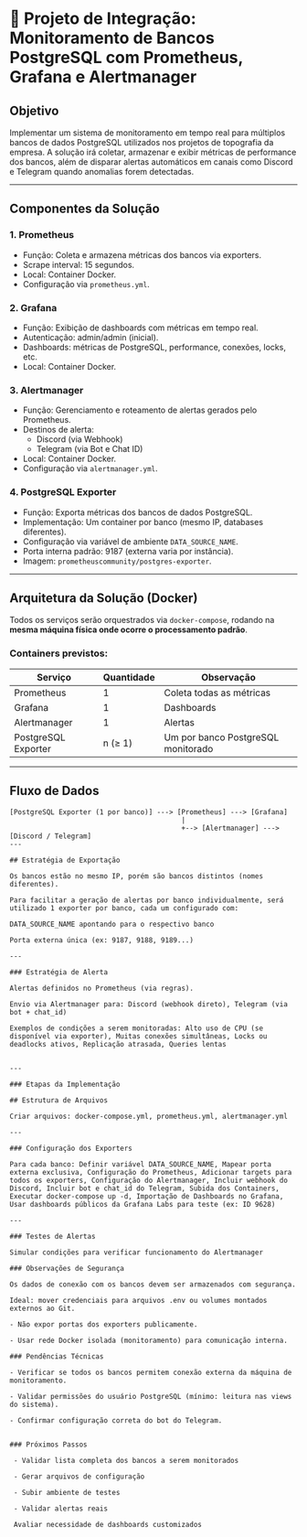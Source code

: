 # 📘 Projeto de Integração: Monitoramento de Bancos PostgreSQL com Prometheus, Grafana e Alertmanager

## Objetivo

Implementar um sistema de monitoramento em tempo real para múltiplos bancos de dados PostgreSQL utilizados nos projetos de topografia da empresa. A solução irá coletar, armazenar e exibir métricas de performance dos bancos, além de disparar alertas automáticos em canais como Discord e Telegram quando anomalias forem detectadas.

---

## Componentes da Solução

### 1. Prometheus
- Função: Coleta e armazena métricas dos bancos via exporters.
- Scrape interval: 15 segundos.
- Local: Container Docker.
- Configuração via `prometheus.yml`.

### 2. Grafana
- Função: Exibição de dashboards com métricas em tempo real.
- Autenticação: admin/admin (inicial).
- Dashboards: métricas de PostgreSQL, performance, conexões, locks, etc.
- Local: Container Docker.

### 3. Alertmanager
- Função: Gerenciamento e roteamento de alertas gerados pelo Prometheus.
- Destinos de alerta:
  - Discord (via Webhook)
  - Telegram (via Bot e Chat ID)
- Local: Container Docker.
- Configuração via `alertmanager.yml`.

### 4. PostgreSQL Exporter
- Função: Exporta métricas dos bancos de dados PostgreSQL.
- Implementação: Um container por banco (mesmo IP, databases diferentes).
- Configuração via variável de ambiente `DATA_SOURCE_NAME`.
- Porta interna padrão: 9187 (externa varia por instância).
- Imagem: `prometheuscommunity/postgres-exporter`.

---

## Arquitetura da Solução (Docker)

Todos os serviços serão orquestrados via `docker-compose`, rodando na **mesma máquina física onde ocorre o processamento padrão**.

### Containers previstos:

| Serviço               | Quantidade | Observação                                 |
|-----------------------|------------|--------------------------------------------|
| Prometheus            | 1          | Coleta todas as métricas                   |
| Grafana               | 1          | Dashboards                                 |
| Alertmanager          | 1          | Alertas                                    |
| PostgreSQL Exporter   | n (≥ 1)    | Um por banco PostgreSQL monitorado         |

---

## Fluxo de Dados

```text
[PostgreSQL Exporter (1 por banco)] ---> [Prometheus] ---> [Grafana]
                                          |
                                          +--> [Alertmanager] ---> [Discord / Telegram]
---

## Estratégia de Exportação

Os bancos estão no mesmo IP, porém são bancos distintos (nomes diferentes).

Para facilitar a geração de alertas por banco individualmente, será utilizado 1 exporter por banco, cada um configurado com:

DATA_SOURCE_NAME apontando para o respectivo banco

Porta externa única (ex: 9187, 9188, 9189...)

---

### Estratégia de Alerta

Alertas definidos no Prometheus (via regras).

Envio via Alertmanager para: Discord (webhook direto), Telegram (via bot + chat_id)

Exemplos de condições a serem monitoradas: Alto uso de CPU (se disponível via exporter), Muitas conexões simultâneas, Locks ou deadlocks ativos, Replicação atrasada, Queries lentas


---

### Etapas da Implementação

## Estrutura de Arquivos

Criar arquivos: docker-compose.yml, prometheus.yml, alertmanager.yml

---

### Configuração dos Exporters

Para cada banco: Definir variável DATA_SOURCE_NAME, Mapear porta externa exclusiva, Configuração do Prometheus, Adicionar targets para todos os exporters, Configuração do Alertmanager, Incluir webhook do Discord, Incluir bot e chat_id do Telegram, Subida dos Containers, Executar docker-compose up -d, Importação de Dashboards no Grafana, Usar dashboards públicos da Grafana Labs para teste (ex: ID 9628)

---

### Testes de Alertas

Simular condições para verificar funcionamento do Alertmanager

### Observações de Segurança

Os dados de conexão com os bancos devem ser armazenados com segurança.

Ideal: mover credenciais para arquivos .env ou volumes montados externos ao Git.

- Não expor portas dos exporters publicamente.

- Usar rede Docker isolada (monitoramento) para comunicação interna.

### Pendências Técnicas

- Verificar se todos os bancos permitem conexão externa da máquina de monitoramento.

- Validar permissões do usuário PostgreSQL (mínimo: leitura nas views do sistema).

- Confirmar configuração correta do bot do Telegram.


### Próximos Passos

 - Validar lista completa dos bancos a serem monitorados

 - Gerar arquivos de configuração

 - Subir ambiente de testes

 - Validar alertas reais

 Avaliar necessidade de dashboards customizados
  
